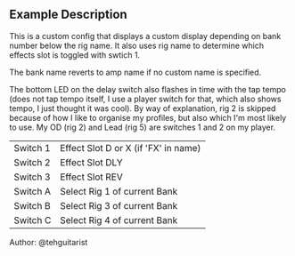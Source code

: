 ## Example Description

This is a custom config that displays a custom display depending on bank number below the rig name. It also uses rig name to determine which effects slot is toggled with swtich 1. 

The bank name reverts to amp name if no custom name is specified. 

The bottom LED on the delay switch also flashes in time with the tap tempo (does not tap tempo itself, I use a player switch for that, which also shows tempo, I just thought it was cool). By way of explanation, rig 2 is skipped because of how I like to organise my profiles, but also which I'm most likely to use. My OD (rig 2) and Lead (rig 5) are switches 1 and 2 on my player.

|            |                                      |
|------------|--------------------------------------|
| Switch 1   | Effect Slot D or X (if 'FX' in name) |
| Switch 2   | Effect Slot DLY                      |
| Switch 3   | Effect Slot REV                      |
| Switch A   | Select Rig 1 of current Bank         |
| Switch B   | Select Rig 3 of current Bank         |
| Switch C   | Select Rig 4 of current Bank         |



Author: @tehguitarist

